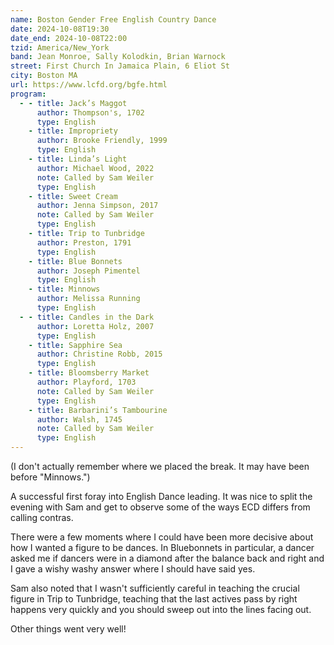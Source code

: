 ```yaml
---
name: Boston Gender Free English Country Dance
date: 2024-10-08T19:30
date_end: 2024-10-08T22:00
tzid: America/New_York
band: Jean Monroe, Sally Kolodkin, Brian Warnock
street: First Church In Jamaica Plain, 6 Eliot St
city: Boston MA
url: https://www.lcfd.org/bgfe.html
program:
  - - title: Jack’s Maggot
      author: Thompson's, 1702
      type: English
    - title: Impropriety
      author: Brooke Friendly, 1999
      type: English
    - title: Linda’s Light
      author: Michael Wood, 2022
      note: Called by Sam Weiler
      type: English
    - title: Sweet Cream
      author: Jenna Simpson, 2017
      note: Called by Sam Weiler
      type: English
    - title: Trip to Tunbridge
      author: Preston, 1791
      type: English
    - title: Blue Bonnets
      author: Joseph Pimentel
      type: English
    - title: Minnows
      author: Melissa Running
      type: English
  - - title: Candles in the Dark
      author: Loretta Holz, 2007
      type: English
    - title: Sapphire Sea
      author: Christine Robb, 2015
      type: English
    - title: Bloomsberry Market
      author: Playford, 1703
      note: Called by Sam Weiler
      type: English
    - title: Barbarini’s Tambourine
      author: Walsh, 1745
      note: Called by Sam Weiler
      type: English
---
```


(I don't actually remember where we placed the break. It may have been before "Minnows.")

A successful first foray into English Dance leading. It was nice to split the evening with Sam and get to observe some of the ways ECD differs from calling contras.

There were a few moments where I could have been more decisive about how I wanted a figure to be dances. In Bluebonnets in particular, a dancer asked me if dancers were in a diamond after the balance back and right and I gave a wishy washy answer where I should have said yes.

Sam also noted that I wasn't sufficiently careful in teaching the crucial figure in Trip to Tunbridge, teaching that the last actives pass by right happens very quickly and you should sweep out into the lines facing out.

Other things went very well!
